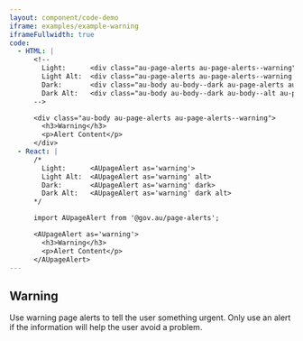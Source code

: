 ```yaml
---
layout: component/code-demo
iframe: examples/example-warning
iframeFullwidth: true
code:
  - HTML: |
      <!--
        Light:      <div class="au-page-alerts au-page-alerts--warning">
        Light Alt:  <div class="au-page-alerts au-page-alerts--warning au-page-alerts--alt">
        Dark:       <div class="au-body au-body--dark au-page-alerts au-page-alerts--warning au-page-alerts--dark >
        Dark Alt:   <div class="au-body au-body--dark au-body--alt au-page-alerts au-page-alerts--warning au-page-alerts--dark au-page-alerts--alt">
      -->

      <div class="au-body au-page-alerts au-page-alerts--warning">
        <h3>Warning</h3>
        <p>Alert Content</p>
      </div>
  - React: |
      /*
        Light:      <AUpageAlert as='warning'>
        Light Alt:  <AUpageAlert as='warning' alt>
        Dark:       <AUpageAlert as='warning' dark>
        Dark Alt:   <AUpageAlert as='warning' dark alt>
      */

      import AUpageAlert from '@gov.au/page-alerts';

      <AUpageAlert as='warning'>
        <h3>Warning</h3>
        <p>Alert Content</p>
      </AUpageAlert>
---
```

## Warning

Use warning page alerts to tell the user something urgent. Only use an alert if the information will help the user avoid a problem.
